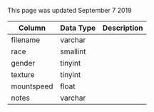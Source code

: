 This page was updated September 7 2019

| Column     | Data Type | Description |
| ---------- | --------- | ----------- |
| filename   | varchar   |             |
| race       | smallint  |             |
| gender     | tinyint   |             |
| texture    | tinyint   |             |
| mountspeed | float     |             |
| notes      | varchar   |             |